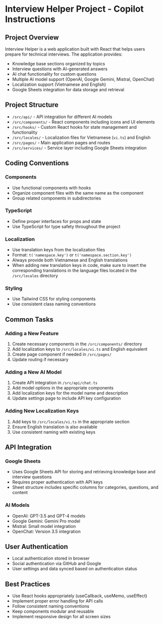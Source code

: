 # Interview Helper Project - Copilot Instructions

## Project Overview
Interview Helper is a web application built with React that helps users prepare for technical interviews. The application provides:

- Knowledge base sections organized by topics
- Interview questions with AI-generated answers
- AI chat functionality for custom questions
- Multiple AI model support (OpenAI, Google Gemini, Mistral, OpenChat)
- Localization support (Vietnamese and English)
- Google Sheets integration for data storage and retrieval

## Project Structure

- `/src/api/` - API integration for different AI models
- `/src/components/` - React components including icons and UI elements
- `/src/hooks/` - Custom React hooks for state management and functionality
- `/src/locales/` - Localization files for Vietnamese (`vi.ts`) and English
- `/src/pages/` - Main application pages and routes
- `/src/services/` - Service layer including Google Sheets integration

## Coding Conventions

### Components
- Use functional components with hooks
- Organize component files with the same name as the component
- Group related components in subdirectories

### TypeScript
- Define proper interfaces for props and state
- Use TypeScript for type safety throughout the project

### Localization
- Use translation keys from the localization files
- Format: `t('namespace.key')` or `t('namespace.section.key')`
- Always provide both Vietnamese and English translations
- When adding new translation keys in code, make sure to insert the corresponding translations in the language files located in the `/src/locales` directory

### Styling
- Use Tailwind CSS for styling components
- Use consistent class naming conventions

## Common Tasks

### Adding a New Feature
1. Create necessary components in the `/src/components/` directory
2. Add localization keys to `/src/locales/vi.ts` and English equivalent
3. Create page component if needed in `/src/pages/`
4. Update routing if necessary

### Adding a New AI Model
1. Create API integration in `/src/api/chat.ts`
2. Add model options in the appropriate components
3. Add localization keys for the model name and description
4. Update settings page to include API key configuration

### Adding New Localization Keys
1. Add keys to `/src/locales/vi.ts` in the appropriate section
2. Ensure English translation is also available
3. Use consistent naming with existing keys

## API Integration

### Google Sheets
- Uses Google Sheets API for storing and retrieving knowledge base and interview questions
- Requires proper authentication with API keys
- Sheet structure includes specific columns for categories, questions, and content

### AI Models
- OpenAI: GPT-3.5 and GPT-4 models
- Google Gemini: Gemini Pro model
- Mistral: Small model integration
- OpenChat: Version 3.5 integration

## User Authentication
- Local authentication stored in browser
- Social authentication via GitHub and Google
- User settings and data synced based on authentication status

## Best Practices
- Use React hooks appropriately (useCallback, useMemo, useEffect)
- Implement proper error handling for API calls
- Follow consistent naming conventions
- Keep components modular and reusable
- Implement responsive design for all screen sizes